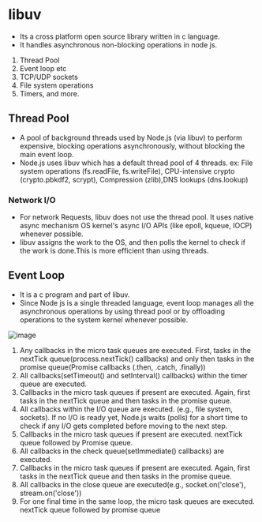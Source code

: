 # libuv
- Its a cross platform open source library written in c language.
- It handles asynchronous non-blocking operations in node js.
1. Thread Pool
2. Event loop etc
3. TCP/UDP sockets
4. File system operations
5. Timers, and more.

## Thread Pool
- A pool of background threads used by Node.js (via libuv) to perform expensive, blocking operations asynchronously, without blocking the main event loop.
- Node.js uses libuv which has a default thread pool of 4 threads.
ex: File system operations (fs.readFile, fs.writeFile), CPU-intensive crypto (crypto.pbkdf2, scrypt), Compression (zlib),DNS lookups (dns.lookup)

### Network I/O
- For network Requests, libuv does not use the thread pool. It uses native async mechanism  OS kernel's async I/O APIs (like epoll, kqueue, IOCP) whenever possible.
- libuv assigns the work to the OS, and then polls the kernel to check if the work is done.This is more efficient than using threads.

## Event Loop
- It is a c program and part of libuv.
- Since Node js is a single threaded language, event loop manages all the asynchronous operations by using thread pool or  by offloading operations to the system kernel whenever possible.


![image](https://github.com/user-attachments/assets/88600b8c-2cdb-4049-8daa-99aecaad1b09)

1. Any callbacks in the micro task queues are executed. First, tasks in the nextTick queue(process.nextTick() callbacks) and only then tasks in the promise queue(Promise callbacks (.then, .catch, .finally))
2. All callbacks(setTimeout() and setInterval() callbacks) within the timer queue are executed.
3. Callbacks in the micro task queues if present are executed. Again, first tasks in the nextTick queue and then tasks in the promise queue.
4. All callbacks within the I/O queue are executed. (e.g., file system, sockets).  If no I/O is ready yet, Node.js waits (polls) for a short time to check if any I/O gets completed before moving to the next step.
5. Callbacks in the micro task queues if present are executed. nextTick queue followed by Promise queue.
6. All callbacks in the check queue(setImmediate() callbacks) are executed. 
7. Callbacks in the micro task queues if present are executed. Again, first tasks in the nextTick queue and then tasks in the promise queue.
8. All callbacks in the close queue are executed(e.g., socket.on('close'), stream.on('close'))
9. For one final time in the same loop, the micro task queues are executed. nextTick queue followed by promise queue
